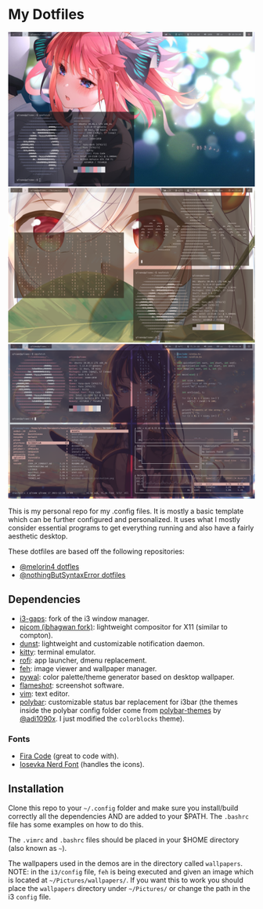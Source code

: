 # My Dotfiles

![Nino Wallpaper](./demos/nino.png)
![Ninym Wallpaper](./demos/ninym.png)
![Sakurajima Wallpaper](./demos/saku.png)

This is my personal repo for my .config files. It is mostly a basic template which can be further configured and personalized. It uses what I mostly consider essential programs to get everything running and also have a fairly aesthetic desktop.

These dotfiles are based off the following repositories:

- [@melorin4 dotfles](https://github.com/melorin4/dotfiles)
- [@nothingButSyntaxError dotfiles](https://github.com/nothingButSyntaxError/dotfiles)

## Dependencies
- [i3-gaps](https://github.com/Airblader/i3): fork of the i3 window manager.
- [picom (ibhagwan fork)](https://github.com/ibhagwan/picom): lightweight compositor for X11 (similar to compton).
- [dunst](https://github.com/dunst-project/dunst): lightweight and customizable notification daemon.
- [kitty](https://github.com/kovidgoyal/kitty): terminal emulator.
- [rofi](https://github.com/davatorium/rofi): app launcher, dmenu replacement.
- [feh](https://github.com/derf/feh): image viewer and wallpaper manager.
- [pywal](https://github.com/dylanaraps/pywal): color palette/theme generator based on desktop wallpaper.
- [flameshot](https://github.com/flameshot-org/flameshot): screenshot software.
- [vim](https://github.com/vim/vim): text editor.
- [polybar](https://github.com/polybar/polybar): customizable status bar replacement for i3bar (the themes inside the polybar config folder come from [polybar-themes](https://github.com/adi1090x/polybar-themes) by [@adi1090x](https://github.com/adi1090x). I just modified the `colorblocks` theme).

### Fonts
- [Fira Code](https://github.com/tonsky/FiraCode) (great to code with).
- [Iosevka Nerd Font](https://github.com/ryanoasis/nerd-fonts/tree/master/patched-fonts/Iosevka) (handles the icons).

## Installation
Clone this repo to your `~/.config` folder and make sure you install/build correctly all the dependencies AND are added to your $PATH. The `.bashrc` file has some examples on how to do this.

The `.vimrc` and `.bashrc` files should be placed in your $HOME directory (also known as `~`).

The wallpapers used in the demos are in the directory called `wallpapers`. NOTE: in the `i3/config` file, `feh` is being executed and given an image which is located at `~/Pictures/wallpapers/`. If you want this to work you should place the `wallpapers` directory under `~/Pictures/` or change the path in the i3 `config` file.
